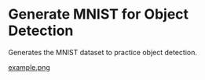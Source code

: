 # Generate MNIST for Object Detection

Generates the MNIST dataset to practice object detection.

[example.png](https://github.com/viktorcikojevic/generate_mnist/blob/master/example.png)
